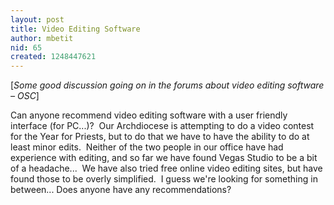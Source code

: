 ```yaml
---
layout: post
title: Video Editing Software
author: mbetit
nid: 65
created: 1248447621
---
```

<p>[<em>Some good discussion going on in the forums about video editing software &ndash; OSC</em>]</p>
<p>Can anyone recommend video editing software with a user friendly interface (for PC...)?&nbsp; Our Archdiocese is attempting to do a video contest for the Year for Priests, but to do that we have to have the ability to do at least minor edits.&nbsp; Neither of the two people in our office have had experience with editing, and so far we have found Vegas Studio to be a bit of a headache...&nbsp; We have also tried free online video editing sites, but have found those to be overly simplified.&nbsp; I guess we're looking for something in between... Does anyone have any recommendations?</p>

